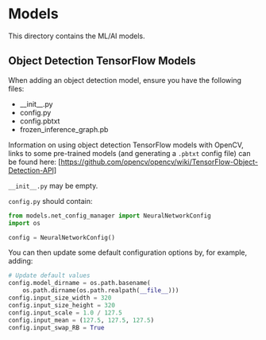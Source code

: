 # Models

This directory contains the ML/AI models.

## Object Detection TensorFlow Models

When adding an object detection model, ensure you have the following files:

- \_\_init\_\_.py
- config.py
- config.pbtxt
- frozen_inference_graph.pb

Information on using object detection TensorFlow models with OpenCV, links to some pre-trained models (and generating a `.pbtxt` config file) can be found here:
[https://github.com/opencv/opencv/wiki/TensorFlow-Object-Detection-API]

`__init__.py` may be empty.

`config.py` should contain:

```python
from models.net_config_manager import NeuralNetworkConfig
import os

config = NeuralNetworkConfig()
```

You can then update some default configuration options by, for example, adding:

```python
# Update default values
config.model_dirname = os.path.basename(
    os.path.dirname(os.path.realpath(__file__)))
config.input_size_width = 320
config.input_size_height = 320
config.input_scale = 1.0 / 127.5
config.input_mean = (127.5, 127.5, 127.5)
config.input_swap_RB = True
```
